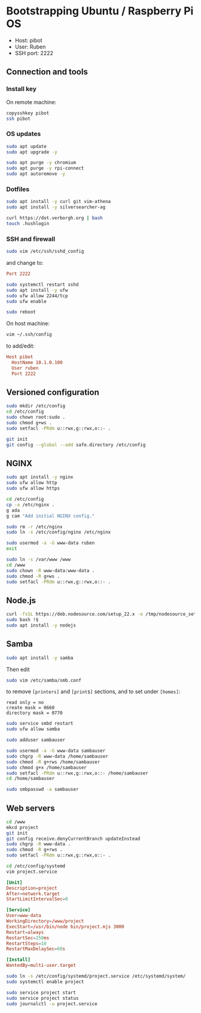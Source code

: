 # Bootstrapping Ubuntu / Raspberry Pi OS
- Host: pibot
- User: Ruben
- SSH port: 2222

## Connection and tools
### Install key
On remote machine:
```bash
copysshkey pibot
ssh pibot
```

### OS updates
```bash
sudo apt update
sudo apt upgrade -y
```

```bash
sudo apt purge -y chromium
sudo apt purge -y rpi-connect
sudo apt autoremove -y
```

### Dotfiles
```bash
sudo apt install -y curl git vim-athena
sudo apt install -y silversearcher-ag
```

```bash
curl https://dot.verborgh.org | bash
touch .hushlogin
```

### SSH and firewall
```bash
sudo vim /etc/ssh/sshd_config
```
and change to:
```conf
Port 2222
```

```bash
sudo systemctl restart sshd
sudo apt install -y ufw
sudo ufw allow 2244/tcp
sudo ufw enable
```

```bash
sudo reboot
```

On host machine:
```bash
vim ~/.ssh/config
```
to add/edit:
```conf
Host pibot
  HostName 10.1.0.100
  User ruben
  Port 2222
```

## Versioned configuration
```bash
sudo mkdir /etc/config
cd /etc/config
sudo chown root:sudo .
sudo chmod g+ws .
sudo setfacl -PRdm u::rwx,g::rwx,o::- .
```

```bash
git init
git config --global --add safe.directory /etc/config
```

## NGINX
```bash
sudo apt install -y nginx
sudo ufw allow http
sudo ufw allow https
```

```bash
cd /etc/config
cp -a /etc/nginx .
g ada
g cam "Add initial NGINX config."
```

```bash
sudo rm -r /etc/nginx
sudo ln -s /etc/config/nginx /etc/nginx
```

```bash
sudo usermod -a -G www-data ruben
exit
```

```bash
sudo ln -s /var/www /www
cd /www
sudo chown -R www-data:www-data .
sudo chmod -R g+ws .
sudo setfacl -PRdm u::rwx,g::rwx,o::- .
```

## Node.js
```bash
curl -fsSL https://deb.nodesource.com/setup_22.x -o /tmp/nodesource_setup.sh
sudo bash !$
sudo apt install -y nodejs
```

## Samba
```bash
sudo apt install -y samba
```

Then edit
```bash
sudo vim /etc/samba/smb.conf
```
to remove `[printers]` and `[print$]` sections,
and to set under `[homes]`:
```
read only = no
create mask = 0660
directory mask = 0770
```

```bash
sudo service smbd restart
sudo ufw allow samba
```

```bash
sudo adduser sambauser
```
```bash
sudo usermod -a -G www-data sambauser
sudo chgrp -R www-data /home/sambauser
sudo chmod -R g+rws /home/sambauser
sudo chmod g+x /home/sambauser
sudo setfacl -PRdm u::rwx,g::rwx,o::- /home/sambauser
cd /home/sambauser
```

```bash
sudo smbpasswd -a sambauser
```

## Web servers
```bash
cd /www
mkcd project
git init
git config receive.denyCurrentBranch updateInstead
sudo chgrp -R www-data .
sudo chmod -R g+rws .
sudo setfacl -PRdm u::rwx,g::rwx,o::- .
```

```bash
cd /etc/config/systemd
vim project.service
```

```conf
[Unit]
Description=project
After=network.target
StartLimitIntervalSec=0

[Service]
User=www-data
WorkingDirectory=/www/project
ExecStart=/usr/bin/node bin/project.mjs 3000
Restart=always
RestartSec=250ms
RestartSteps=10
RestartMaxDelaySec=60s

[Install]
WantedBy=multi-user.target
```

```bash
sudo ln -s /etc/config/systemd/project.service /etc/systemd/system/
sudo systemctl enable project
```

```bash
sudo service project start
sudo service project status
sudo journalctl -u project.service
```
